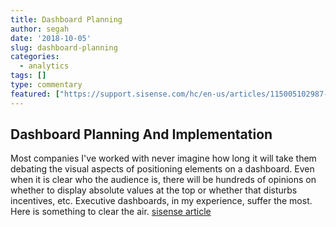 ```yaml
---
title: Dashboard Planning
author: segah
date: '2018-10-05'
slug: dashboard-planning
categories:
  - analytics
tags: []
type: commentary
featured: ["https://support.sisense.com/hc/en-us/articles/115005102987-Dashboard-Planning-and-Implementation-"]
---
```

## Dashboard Planning And Implementation
Most companies I've worked with never imagine how long it will take them debating the visual aspects of positioning elements on a dashboard. Even when it is clear who the audience is, there will be hundreds of opinions on whether to display absolute values at the top or whether that disturbs incentives, etc. Executive dashboards, in my experience, suffer the most. Here is something to clear the air. 
[sisense article](https://support.sisense.com/hc/en-us/articles/115005102987-Dashboard-Planning-and-Implementation-)

